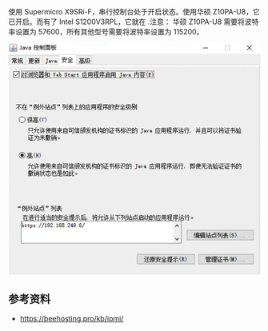 使用 Supermicro X9SRi-F，串行控制台处于开启状态。使用华硕 Z10PA-U8，它已开启。而有了 Intel S1200V3RPL，它就在 .注意： 华硕 Z10PA-U8 需要将波特率设置为 57600，所有其他型号需要将波特率设置为 115200。

![image-20250228090757475](./.assets/IPMI/image-20250228090757475.png)

## 参考资料

- <https://beehosting.pro/kb/ipmi/>

